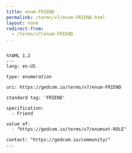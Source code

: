 ```yaml
---
title: enum-FRIEND
permalink: /terms/v7/enum-FRIEND.html
layout: none
redirect-from:
  - /terms/v7/enum-FRIEND
...
```


```

%YAML 1.2
---
lang: en-US

type: enumeration

uri: https://gedcom.io/terms/v7/enum-FRIEND

standard tag: 'FRIEND'

specification:
  - Friend

value of:
  - "https://gedcom.io/terms/v7/enumset-ROLE"

contact: "https://gedcom.io/community/"
...

```

